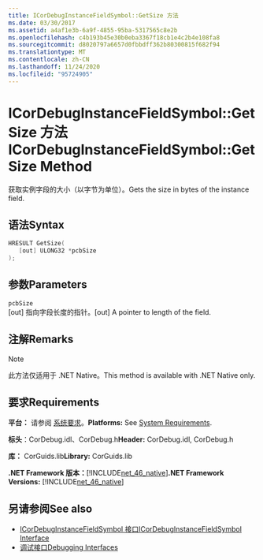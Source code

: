 ```yaml
---
title: ICorDebugInstanceFieldSymbol::GetSize 方法
ms.date: 03/30/2017
ms.assetid: a4af1e3b-6a9f-4855-95ba-5317565c8e2b
ms.openlocfilehash: c4b193b45e30b0eba3367f18cb1e4c2b4e108fa8
ms.sourcegitcommit: d8020797a6657d0fbbdff362b80300815f682f94
ms.translationtype: MT
ms.contentlocale: zh-CN
ms.lasthandoff: 11/24/2020
ms.locfileid: "95724905"
---
```

# <a name="icordebuginstancefieldsymbolgetsize-method"></a><span data-ttu-id="39f4a-102">ICorDebugInstanceFieldSymbol::GetSize 方法</span><span class="sxs-lookup"><span data-stu-id="39f4a-102">ICorDebugInstanceFieldSymbol::GetSize Method</span></span>

<span data-ttu-id="39f4a-103">获取实例字段的大小（以字节为单位）。</span><span class="sxs-lookup"><span data-stu-id="39f4a-103">Gets the size in bytes of the instance field.</span></span>  
  
## <a name="syntax"></a><span data-ttu-id="39f4a-104">语法</span><span class="sxs-lookup"><span data-stu-id="39f4a-104">Syntax</span></span>  
  
```cpp  
HRESULT GetSize(  
   [out] ULONG32 *pcbSize  
);  
```  
  
## <a name="parameters"></a><span data-ttu-id="39f4a-105">参数</span><span class="sxs-lookup"><span data-stu-id="39f4a-105">Parameters</span></span>  

 `pcbSize`  
 <span data-ttu-id="39f4a-106">[out] 指向字段长度的指针。</span><span class="sxs-lookup"><span data-stu-id="39f4a-106">[out] A pointer to length of the field.</span></span>  
  
## <a name="remarks"></a><span data-ttu-id="39f4a-107">注解</span><span class="sxs-lookup"><span data-stu-id="39f4a-107">Remarks</span></span>  
  
> [!NOTE]
> <span data-ttu-id="39f4a-108">此方法仅适用于 .NET Native。</span><span class="sxs-lookup"><span data-stu-id="39f4a-108">This method is available with .NET Native only.</span></span>  
  
## <a name="requirements"></a><span data-ttu-id="39f4a-109">要求</span><span class="sxs-lookup"><span data-stu-id="39f4a-109">Requirements</span></span>  

 <span data-ttu-id="39f4a-110">**平台：** 请参阅 [系统要求](../../get-started/system-requirements.md)。</span><span class="sxs-lookup"><span data-stu-id="39f4a-110">**Platforms:** See [System Requirements](../../get-started/system-requirements.md).</span></span>  
  
 <span data-ttu-id="39f4a-111">**标头**：CorDebug.idl、CorDebug.h</span><span class="sxs-lookup"><span data-stu-id="39f4a-111">**Header:** CorDebug.idl, CorDebug.h</span></span>  
  
 <span data-ttu-id="39f4a-112">**库：** CorGuids.lib</span><span class="sxs-lookup"><span data-stu-id="39f4a-112">**Library:** CorGuids.lib</span></span>  
  
 <span data-ttu-id="39f4a-113">**.NET Framework 版本：**[!INCLUDE[net_46_native](../../../../includes/net-46-native-md.md)]</span><span class="sxs-lookup"><span data-stu-id="39f4a-113">**.NET Framework Versions:** [!INCLUDE[net_46_native](../../../../includes/net-46-native-md.md)]</span></span>  
  
## <a name="see-also"></a><span data-ttu-id="39f4a-114">另请参阅</span><span class="sxs-lookup"><span data-stu-id="39f4a-114">See also</span></span>

- [<span data-ttu-id="39f4a-115">ICorDebugInstanceFieldSymbol 接口</span><span class="sxs-lookup"><span data-stu-id="39f4a-115">ICorDebugInstanceFieldSymbol Interface</span></span>](icordebuginstancefieldsymbol-interface.md)
- [<span data-ttu-id="39f4a-116">调试接口</span><span class="sxs-lookup"><span data-stu-id="39f4a-116">Debugging Interfaces</span></span>](debugging-interfaces.md)
